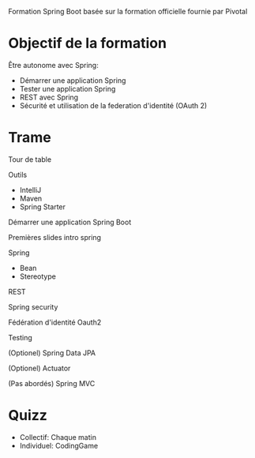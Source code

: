 Formation Spring Boot basée sur la formation officielle fournie par Pivotal

# Objectif de la formation
Être autonome avec Spring:
- Démarrer une application Spring
- Tester une application Spring
- REST avec Spring
- Sécurité et utilisation de la federation d'identité (OAuth 2)

# Trame
Tour de table

Outils
- IntelliJ
- Maven
- Spring Starter

Démarrer une application Spring Boot

Premières slides intro spring

Spring
- Bean
- Stereotype

REST

Spring security

Fédération d'identité Oauth2

Testing

(Optionel) Spring Data JPA

(Optionel) Actuator

(Pas abordés) Spring MVC

# Quizz
- Collectif: Chaque matin
- Individuel: CodingGame
